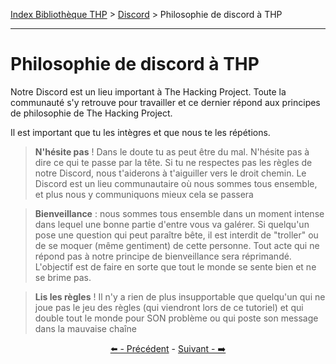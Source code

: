 [Index Bibliothèque THP](https://github.com/TheHackingProject/bibliotheque-THP/wiki) > [Discord](https://github.com/TheHackingProject/bibliotheque-THP/wiki/tuto_discord) > Philosophie de discord à THP

___

# Philosophie de discord à THP

Notre Discord est un lieu important à The Hacking Project. Toute la communauté s'y retrouve pour travailler et ce dernier répond aux principes de philosophie de The Hacking Project. 

Il est important que tu les intègres et que nous te les répétions.

>**N'hésite pas** ! Dans le doute tu as peut être du mal. N'hésite pas à dire ce qui te passe par la tête. Si tu ne respectes pas les règles de notre Discord, nous t'aiderons à t'aiguiller vers le droit chemin. Le Discord est un lieu communautaire où nous sommes tous ensemble, et plus nous y communiquons mieux cela se passera

>**Bienveillance** : nous sommes tous ensemble dans un moment intense dans lequel une bonne partie d'entre vous va galérer. Si quelqu'un pose une question qui peut paraître bête, il est interdit de "troller" ou de se moquer (même gentiment) de cette personne. Tout acte qui ne répond pas à notre principe de bienveillance sera réprimandé. L'objectif est de faire en sorte que tout le monde se sente bien et ne se brime pas.

>**Lis les règles** ! Il n'y a rien de plus insupportable que quelqu'un qui ne joue pas le jeu des règles (qui viendront lors de ce tutoriel) et qui double tout le monde pour SON problème ou qui poste son message dans la mauvaise chaîne  


<div align="center">

[⬅️ - Précédent](https://github.com/TheHackingProject/bibliotheque-THP/wiki/cest_quoi_discord) - [Suivant - ➡️](https://github.com/TheHackingProject/bibliotheque-THP/wiki/invitation_sur_le_discord)

</div>